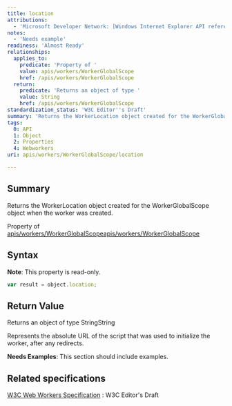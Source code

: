 ```yaml
---
title: location
attributions:
  - 'Microsoft Developer Network: [Windows Internet Explorer API reference Article](http://msdn.microsoft.com/en-us/library/ie/hh828809%28v=vs.85%29.aspx)'
notes:
  - 'Needs example'
readiness: 'Almost Ready'
relationships:
  applies_to:
    predicate: 'Property of '
    value: apis/workers/WorkerGlobalScope
    href: /apis/workers/WorkerGlobalScope
  return:
    predicate: 'Returns an object of type '
    value: String
    href: /apis/workers/WorkerGlobalScope
standardization_status: 'W3C Editor''s Draft'
summary: 'Returns the WorkerLocation object created for the WorkerGlobalScope object when the worker was created.'
tags:
  0: API
  1: Object
  2: Properties
  4: Webworkers
uri: apis/workers/WorkerGlobalScope/location

---
```

## Summary

Returns the WorkerLocation object created for the WorkerGlobalScope object when the worker was created.

Property of [apis/workers/WorkerGlobalScope](/apis/workers/WorkerGlobalScope)[apis/workers/WorkerGlobalScope](/apis/workers/WorkerGlobalScope)

## Syntax

**Note**: This property is read-only.

``` js
var result = object.location;
```

## Return Value

Returns an object of type StringString

Represents the absolute URL of the script that was used to initialize the worker, after any redirects.

**Needs Examples**: This section should include examples.

## Related specifications

[W3C Web Workers Specification](http://dev.w3.org/html5/workers)
:   W3C Editor's Draft
